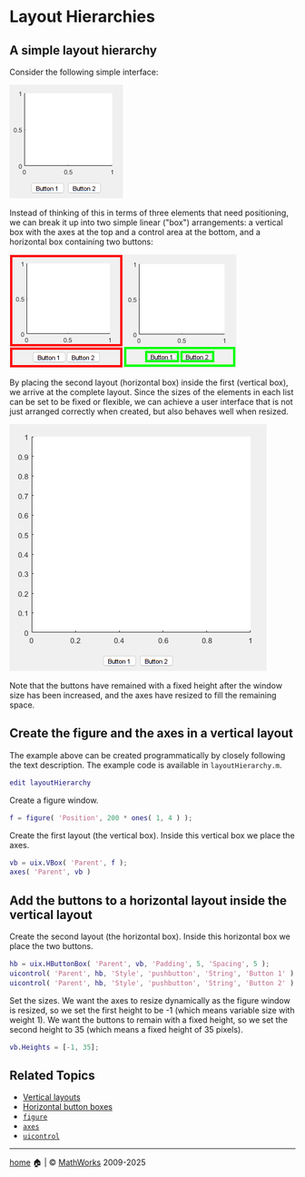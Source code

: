 # Layout Hierarchies

## A simple layout hierarchy

Consider the following simple interface:

![A simple interface with an axes and two buttons](Images/LayoutHierarchies01.png "A simple interface with an axes and two buttons")

Instead of thinking of this in terms of three elements that need positioning, we can break it up into two simple linear ("box") arrangements: a vertical box with the axes at the top and a control area at the bottom, and a horizontal box containing two buttons:


![The simple interface partitioned vertically](Images/LayoutHierarchies02.png "The simple interface partitioned vertically")![The two buttons arranged in a horizontal layout](Images/LayoutHierarchies03.png "The two buttons arranged in a horizontal layout")


By placing the second layout (horizontal box) inside the first (vertical box), we arrive at the complete layout. Since the sizes of the elements in each list can be set to be fixed or flexible, we can achieve a user interface that is not just arranged correctly when created, but also behaves well when resized.


![The resized simple interface](Images/LayoutHierarchies04.png "The resized simple interface")


Note that the buttons have remained with a fixed height after the window size has been increased, and the axes have resized to fill the remaining space.

## Create the figure and the axes in a vertical layout

The example above can be created programmatically by closely following the text description. The example code is available in `layoutHierarchy.m`.

```matlab
edit layoutHierarchy 
```

Create a figure window.

```matlab
f = figure( 'Position', 200 * ones( 1, 4 ) );
```

Create the first layout (the vertical box). Inside this vertical box we place the axes.

```matlab
vb = uix.VBox( 'Parent', f );
axes( 'Parent', vb )
```

## Add the buttons to a horizontal layout inside the vertical layout

Create the second layout (the horizontal box). Inside this horizontal box we place the two buttons.

```matlab
hb = uix.HButtonBox( 'Parent', vb, 'Padding', 5, 'Spacing', 5 );
uicontrol( 'Parent', hb, 'Style', 'pushbutton', 'String', 'Button 1' )
uicontrol( 'Parent', hb, 'Style', 'pushbutton', 'String', 'Button 2' )
```

Set the sizes. We want the axes to resize dynamically as the figure window is resized, so we set the first height to be -1 (which means variable size with weight 1). We want the buttons to remain with a fixed height, so we set the second height to 35 (which means a fixed height of 35 pixels).

```matlab
vb.Heights = [-1, 35];
```

## Related Topics

* [Vertical layouts](uixVBox.md)
* [Horizontal button boxes](uixHButtonBox.md)
* [`figure`](https://www.mathworks.com/help/matlab/ref/figure.html)
* [`axes`](https://www.mathworks.com/help/matlab/ref/axes.html)
* [`uicontrol`](https://www.mathworks.com/help/matlab/ref/uicontrol.html)

___

[home](index.md) :house: | :copyright: [MathWorks](https://www.mathworks.com/services/consulting.html) 2009-2025